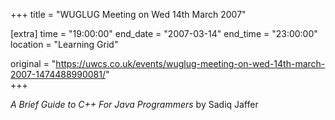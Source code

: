 +++
title = "WUGLUG Meeting on Wed 14th March 2007"

[extra]
time = "19:00:00"
end_date = "2007-03-14"
end_time = "23:00:00"
location = "Learning Grid"

original = "https://uwcs.co.uk/events/wuglug-meeting-on-wed-14th-march-2007-1474488990081/"    
+++

*A Brief Guide to C++ For Java Programmers* by Sadiq Jaffer

